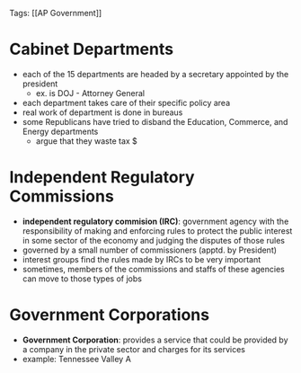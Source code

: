 Tags: [[AP Government]]

# Cabinet Departments
- each of the 15 departments are headed by a secretary appointed by the president
	- ex. is DOJ - Attorney General
- each department takes care of their specific policy area
- real work of department is done in bureaus
- some Republicans have tried to disband the Education, Commerce, and Energy departments
	- argue that they waste tax $

# Independent Regulatory Commissions
- **independent regulatory commision (IRC)**: government agency with the responsibility of making and enforcing rules to protect the public interest in some sector of the economy and judging the disputes of those rules
- governed by a small number of commissioners (apptd. by President)
- interest groups find the rules made by IRCs to be very important
- sometimes, members of the commissions and staffs of these agencies can move to those types of jobs

# Government Corporations
- **Government Corporation**: provides a service that could be provided by a company in the private sector and charges for its services
- example: Tennessee Valley A